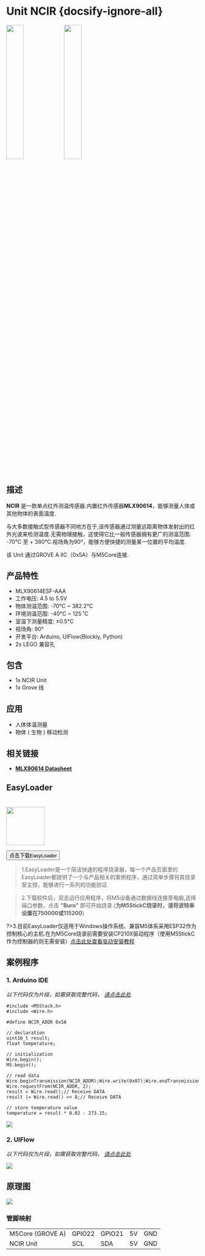 # Unit NCIR {docsify-ignore-all}

<img src="assets/img/product_pics/unit/M5GO_Unit_ncir.png" width="30%" height="30%"><img src="assets/img/product_pics/unit/unit_ncir_grove_a.png" width="30%" height="30%">



## 描述

**NCIR** 是一款单点红外测温传感器.内置红外传感器**MLX90614**，能够测量人体或其他物体的表面温度.

与大多数接触式型传感器不同地方在于,该传感器通过测量远距离物体发射出的红外光波来检测温度.无需物理接触，这使得它比一般传感器拥有更广的测温范围: -70°C 至 + 380°C.视场角为90°，能够方便快捷的测量某一位置的平均温度.

该 Unit 通过GROVE A IIC（0x5A）与M5Core连接.

## 产品特性
- MLX90614ESF-AAA
- 工作电压: 4.5 to 5.5V
- 物体测温范围: -70°C ~ 382.2°C
- 环境测温范围: -40°C ~ 125 ˚C
- 室温下测量精度: ±0.5°C
- 视场角: 90°
- 开发平台: Arduino, UIFlow(Blockly, Python)
- 2x LEGO 兼容孔

## 包含

- 1x NCIR Unit
- 1x Grove 线

## 应用

-  人体体温测量
-  物体 ( 生物 ) 移动检测

## 相关链接

- **[MLX90614 Datasheet](https://m5stack.oss-cn-shenzhen.aliyuncs.com/resource/docs/datasheet/hat/MLX90614-Datasheet-Melexis_en.pdf)**

## EasyLoader

<img src="https://m5stack.oss-cn-shenzhen.aliyuncs.com/image/EasyLoader_logo.png" width="100px" style="margin-top:20px">

<a href="https://m5stack.oss-cn-shenzhen.aliyuncs.com/EasyLoader/Unit/EasyLoader_NCIR.exe"><button type="button" class="btn btn-primary">点击下载EasyLoader</button></a>

>1.EasyLoader是一个简洁快速的程序烧录器，每一个产品页面里的EasyLoader都提供了一个与产品相关的案例程序，通过简单步骤将其烧录至主控，能够进行一系列的功能验证.

>2.下载软件后，双击运行应用程序，将M5设备通过数据线连接至电脑,选择端口参数，点击 **"Burn"** 即可开始烧录.(**为M5StickC烧录时，请将波特率设置在750000或115200**)

?>3.目前EasyLoader仅适用于Windows操作系统、兼容M5体系采用ESP32作为控制核心的主机.在为M5Core烧录前需要安装CP210X驱动程序（使用M5StickC作为控制器的则无需安装）[点击此处查看驱动安装教程](zh_CN/related_documents/M5Burner#安装串口驱动)

## 案例程序

### 1. Arduino IDE

*以下代码仅为片段，如需获取完整代码， [请点击此处](https://github.com/m5stack/M5Stack/tree/master/examples/Unit/NCIR).*

```arduino
#include <M5Stack.h>
#include <Wire.h>

#define NCIR_ADDR 0x5A

// declaration
uint16_t result;
float temperature;

// initialization
Wire.begin();
M5.begin();

// read data
Wire.beginTransmission(NCIR_ADDR);Wire.write(0x07);Wire.endTransmission(false);
Wire.requestFrom(NCIR_ADDR, 2);
result = Wire.read();// Receive DATA
result |= Wire.read() << 8;// Receive DATA

// store temperature value
temperature = result * 0.02 - 273.15;
```

<img src="assets/img/product_pics/unit/unit_example/NCIR/example_unit_ncir_04.png">

### 2. UIFlow

*以下代码仅为片段，如需获取完整代码， [请点击此处](https://github.com/m5stack/M5-ProductExampleCodes/tree/master/Unit/NCIR/UIFlow).*

<img src="assets/img/product_pics/unit/unit_example/NCIR/example_unit_ncir_03.png">

## 原理图

<img src="assets/img/product_pics/unit/ncir_sch.JPG">

### 管脚映射

<table>
 <tr><td>M5Core (GROVE A)</td><td>GPIO22</td><td>GPIO21</td><td>5V</td><td>GND</td></tr>
 <tr><td>NCIR Unit</td><td>SCL</td><td>SDA</td><td>5V</td><td>GND</td></tr>
</table>

<script>

   var purchase_link = 'https://m5stack.com/collections/m5-unit/products/ncir-sensor-unit';

   anchor_search(purchase_link);
   scrollFunc();

</script>